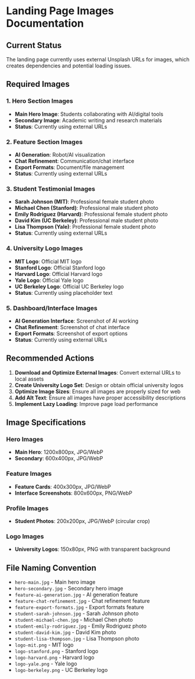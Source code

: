 # Landing Page Images Documentation

## Current Status
The landing page currently uses external Unsplash URLs for images, which creates dependencies and potential loading issues.

## Required Images

### 1. Hero Section Images
- **Main Hero Image**: Students collaborating with AI/digital tools
- **Secondary Image**: Academic writing and research materials
- **Status**: Currently using external URLs

### 2. Feature Section Images
- **AI Generation**: Robot/AI visualization
- **Chat Refinement**: Communication/chat interface
- **Export Formats**: Document/file management
- **Status**: Currently using external URLs

### 3. Student Testimonial Images
- **Sarah Johnson (MIT)**: Professional female student photo
- **Michael Chen (Stanford)**: Professional male student photo  
- **Emily Rodriguez (Harvard)**: Professional female student photo
- **David Kim (UC Berkeley)**: Professional male student photo
- **Lisa Thompson (Yale)**: Professional female student photo
- **Status**: Currently using external URLs

### 4. University Logo Images
- **MIT Logo**: Official MIT logo
- **Stanford Logo**: Official Stanford logo
- **Harvard Logo**: Official Harvard logo
- **Yale Logo**: Official Yale logo
- **UC Berkeley Logo**: Official UC Berkeley logo
- **Status**: Currently using placeholder text

### 5. Dashboard/Interface Images
- **AI Generation Interface**: Screenshot of AI working
- **Chat Refinement**: Screenshot of chat interface
- **Export Formats**: Screenshot of export options
- **Status**: Currently using external URLs

## Recommended Actions

1. **Download and Optimize External Images**: Convert external URLs to local assets
2. **Create University Logo Set**: Design or obtain official university logos
3. **Optimize Image Sizes**: Ensure all images are properly sized for web
4. **Add Alt Text**: Ensure all images have proper accessibility descriptions
5. **Implement Lazy Loading**: Improve page load performance

## Image Specifications

### Hero Images
- **Main Hero**: 1200x800px, JPG/WebP
- **Secondary**: 600x400px, JPG/WebP

### Feature Images  
- **Feature Cards**: 400x300px, JPG/WebP
- **Interface Screenshots**: 800x600px, PNG/WebP

### Profile Images
- **Student Photos**: 200x200px, JPG/WebP (circular crop)

### Logo Images
- **University Logos**: 150x80px, PNG with transparent background

## File Naming Convention
- `hero-main.jpg` - Main hero image
- `hero-secondary.jpg` - Secondary hero image
- `feature-ai-generation.jpg` - AI generation feature
- `feature-chat-refinement.jpg` - Chat refinement feature
- `feature-export-formats.jpg` - Export formats feature
- `student-sarah-johnson.jpg` - Sarah Johnson photo
- `student-michael-chen.jpg` - Michael Chen photo
- `student-emily-rodriguez.jpg` - Emily Rodriguez photo
- `student-david-kim.jpg` - David Kim photo
- `student-lisa-thompson.jpg` - Lisa Thompson photo
- `logo-mit.png` - MIT logo
- `logo-stanford.png` - Stanford logo
- `logo-harvard.png` - Harvard logo
- `logo-yale.png` - Yale logo
- `logo-berkeley.png` - UC Berkeley logo 